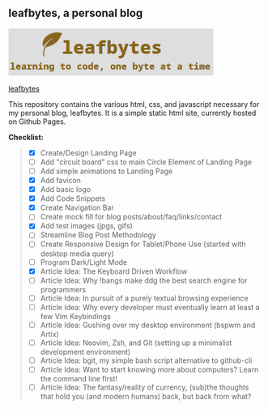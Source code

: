## leafbytes, a personal blog

![blog logo/header](assets/blog_header.jpg)

[leafbytes](https://leafbytes.com)

This repository contains the various html, css, and javascript necessary for my personal blog, leafbytes. It is a simple static html site, currently hosted on Github Pages.

__Checklist:__

> - [x] Create/Design Landing Page
> - [ ] Add "circuit board" css to main Circle Element of Landing Page
> - [ ] Add simple animations to Landing Page
> - [x] Add favicon
> - [x] Add basic logo
> - [x] Add Code Snippets
> - [x] Create Navigation Bar
> - [ ] Create mock fill for blog posts/about/faq/links/contact
> - [x] Add test images (jpgs, gifs)
> - [ ] Streamline Blog Post Methodology
> - [ ] Create Responsive Design for Tablet/Phone Use (started with desktop media query)
> - [ ] Program Dark/Light Mode
> - [x] Article Idea: The Keyboard Driven Workflow
> - [ ] Article Idea: Why !bangs make ddg the best search engine for programmers
> - [ ] Article Idea: In pursuit of a purely textual browsing experience
> - [ ] Article Idea: Why every developer must eventually learn at least a few Vim Keybindings
> - [ ] Article Idea: Gushing over my desktop environment (bspwm and Artix)
> - [ ] Article Idea: Neovim, Zsh, and Git (setting up a minimalist development environment)
> - [ ] Article Idea: bgit, my simple bash script alternative to github-cli
> - [ ] Article Idea: Want to start knowing more about computers? Learn the command line first!
> - [ ] Article Idea: The fantasy/reality of currency, (sub)the thoughts that hold you (and modern humans) back, but back from what?
